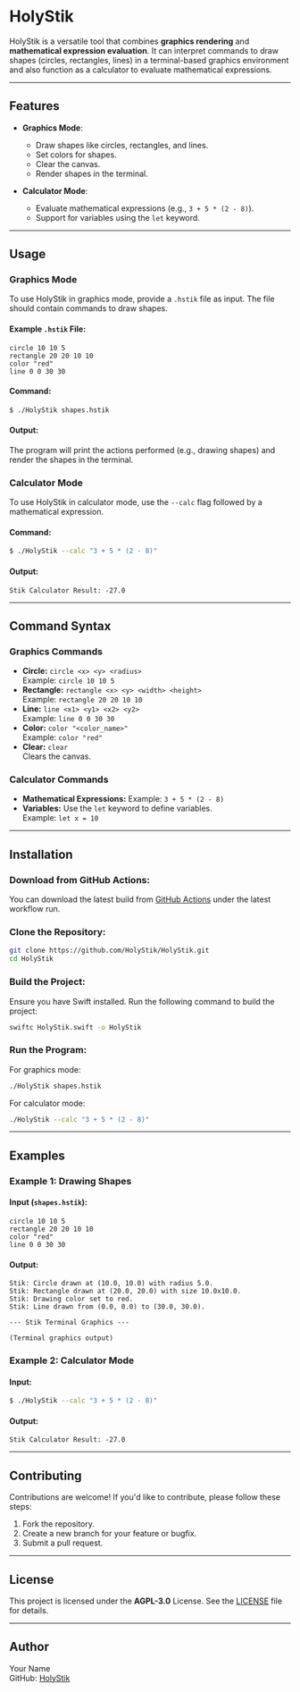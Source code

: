 # HolyStik

HolyStik is a versatile tool that combines **graphics rendering** and **mathematical expression evaluation**. It can interpret commands to draw shapes (circles, rectangles, lines) in a terminal-based graphics environment and also function as a calculator to evaluate mathematical expressions.

---

## Features

- **Graphics Mode**:
  - Draw shapes like circles, rectangles, and lines.
  - Set colors for shapes.
  - Clear the canvas.
  - Render shapes in the terminal.

- **Calculator Mode**:
  - Evaluate mathematical expressions (e.g., `3 + 5 * (2 - 8)`).
  - Support for variables using the `let` keyword.

---

## Usage

### Graphics Mode
To use HolyStik in graphics mode, provide a `.hstik` file as input. The file should contain commands to draw shapes.

#### Example `.hstik` File:
```plaintext
circle 10 10 5
rectangle 20 20 10 10
color "red"
line 0 0 30 30
```

#### Command:
```sh
$ ./HolyStik shapes.hstik
```

#### Output:
The program will print the actions performed (e.g., drawing shapes) and render the shapes in the terminal.

### Calculator Mode
To use HolyStik in calculator mode, use the `--calc` flag followed by a mathematical expression.

#### Command:
```sh
$ ./HolyStik --calc "3 + 5 * (2 - 8)"
```

#### Output:
```plaintext
Stik Calculator Result: -27.0
```

---

## Command Syntax

### Graphics Commands
- **Circle:** `circle <x> <y> <radius>`  
  Example: `circle 10 10 5`
- **Rectangle:** `rectangle <x> <y> <width> <height>`  
  Example: `rectangle 20 20 10 10`
- **Line:** `line <x1> <y1> <x2> <y2>`  
  Example: `line 0 0 30 30`
- **Color:** `color "<color_name>"`  
  Example: `color "red"`
- **Clear:** `clear`  
  Clears the canvas.

### Calculator Commands
- **Mathematical Expressions:**
  Example: `3 + 5 * (2 - 8)`
- **Variables:**
  Use the `let` keyword to define variables.  
  Example: `let x = 10`

---

## Installation

### Download from GitHub Actions:
You can download the latest build from [GitHub Actions](https://github.com/HolyStik/HolyStik/actions) under the latest workflow run.

### Clone the Repository:
```sh
git clone https://github.com/HolyStik/HolyStik.git
cd HolyStik
```

### Build the Project:
Ensure you have Swift installed. Run the following command to build the project:
```sh
swiftc HolyStik.swift -o HolyStik
```

### Run the Program:
For graphics mode:
```sh
./HolyStik shapes.hstik
```
For calculator mode:
```sh
./HolyStik --calc "3 + 5 * (2 - 8)"
```

---

## Examples

### Example 1: Drawing Shapes

#### Input (`shapes.hstik`):
```plaintext
circle 10 10 5
rectangle 20 20 10 10
color "red"
line 0 0 30 30
```

#### Output:
```plaintext
Stik: Circle drawn at (10.0, 10.0) with radius 5.0.
Stik: Rectangle drawn at (20.0, 20.0) with size 10.0x10.0.
Stik: Drawing color set to red.
Stik: Line drawn from (0.0, 0.0) to (30.0, 30.0).

--- Stik Terminal Graphics ---

(Terminal graphics output)
```

### Example 2: Calculator Mode

#### Input:
```sh
$ ./HolyStik --calc "3 + 5 * (2 - 8)"
```

#### Output:
```plaintext
Stik Calculator Result: -27.0
```

---

## Contributing

Contributions are welcome! If you'd like to contribute, please follow these steps:
1. Fork the repository.
2. Create a new branch for your feature or bugfix.
3. Submit a pull request.

---

## License

This project is licensed under the **AGPL-3.0** License. See the [LICENSE](LICENSE) file for details.

---

## Author
Your Name  
GitHub: [HolyStik](https://github.com/HolyStik)
